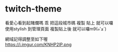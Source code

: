 # twitch-theme


看愛心看到起賭爛嗎 乖 把這段城市碼 複製 貼上 就可以囉<br>
使用stylish 到管理頁面 複製貼上後 就可以囉m9(๑′ܫ`)<br>

網域記得調整至如下喔<br>
https://i.imgur.com/KNHP2lP.png
